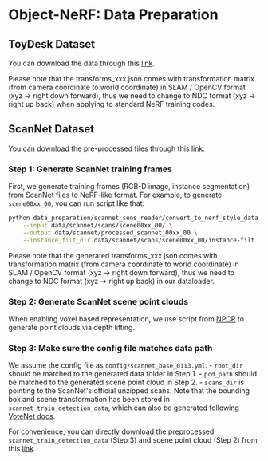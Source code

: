 # Object-NeRF: Data Preparation

## ToyDesk Dataset

You can download the data through this [link](https://www.dropbox.com/s/bdqiv7pc13p6ugp/toydesk_data_full.zip?dl=0).

Please note that the transforms_xxx.json comes with transformation matrix (from camera coordinate to world coordinate) in SLAM / OpenCV format (xyz -> right down forward), thus we need to change to NDC format (xyz -> right up back) when applying to standard NeRF training codes.

## ScanNet Dataset

You can download the pre-processed files through this [link](https://www.dropbox.com/s/k7mxkuone3ucsgd/scannet_object_nerf_data.zip?dl=0).

### Step 1: Generate ScanNet training frames

First, we generate training frames (RGB-D image, instance segmentation) from ScanNet files to NeRF-like format.
For example, to generate `scene00xx_00`, you can run script like that:

```bash
python data_preparation/scannet_sens_reader/convert_to_nerf_style_data.py \
    --input data/scannet/scans/scene00xx_00/ \
    --output data/scannet/processed_scannet_00xx_00 \
    --instance_filt_dir data/scannet/scans/scene00xx_00/instance-filt
```
Please note that the generated transforms_xxx.json comes with transformation matrix (from camera coordinate to world coordinate) in SLAM / OpenCV format (xyz -> right down forward), thus we need to change to NDC format (xyz -> right up back) in our dataloader.

### Step 2: Generate ScanNet scene point clouds

When enabling voxel based representation, we use script from [NPCR](https://github.com/daipengwa/Neural-Point-Cloud-Rendering-via-Multi-Plane-Projection/blob/master/pre_processing/generate_pointclouds_ScanNet.py) to generate point clouds via depth lifting.


### Step 3: Make sure the config file matches data path

We assume the config file as `config/scannet_base_0113.yml`.
    - `root_dir` should be matched to the generated data folder in Step 1.
    - `pcd_path` should be matched to the generated scene point cloud in Step 2.
    - `scans_dir` is pointing to the ScanNet's official unzipped scans.
Note that the bounding box and scene transformation has been stored in `scannet_train_detection_data`, which can also be generated following [VoteNet docs](https://github.com/facebookresearch/votenet/blob/main/scannet/README.md).


For convenience, you can directly download the preprocessed `scannet_train_detection_data` (Step 3) and scene point cloud (Step 2) from this [link](https://zjueducn-my.sharepoint.com/:u:/g/personal/ybbbbt_zju_edu_cn/ETNgkZwpDnxDlXy3ISevnnQBAWENRZ6j0voeqlfvpijr6A?e=nrMFBS).
